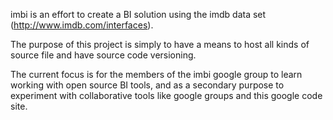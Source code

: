 imbi is an effort to create a BI solution using the imdb data set (http://www.imdb.com/interfaces).

The purpose of this project is simply to have a means to host all kinds of source file and have source code versioning.

The current focus is for the members of the imbi google group to learn working with open source BI tools, and as a secondary purpose to experiment with collaborative tools like google groups and this google code site.